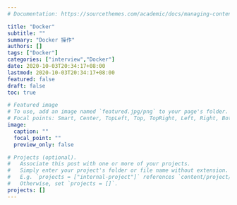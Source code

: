 ```yaml
---
# Documentation: https://sourcethemes.com/academic/docs/managing-content/

title: "Docker"
subtitle: ""
summary: "Docker 操作"
authors: []
tags: ["Docker"]
categories: ["interview","Docker"]
date: 2020-10-03T20:34:17+08:00
lastmod: 2020-10-03T20:34:17+08:00
featured: false
draft: false
toc: true

# Featured image
# To use, add an image named `featured.jpg/png` to your page's folder.
# Focal points: Smart, Center, TopLeft, Top, TopRight, Left, Right, BottomLeft, Bottom, BottomRight.
image:
  caption: ""
  focal_point: ""
  preview_only: false

# Projects (optional).
#   Associate this post with one or more of your projects.
#   Simply enter your project's folder or file name without extension.
#   E.g. `projects = ["internal-project"]` references `content/project/deep-learning/index.md`.
#   Otherwise, set `projects = []`.
projects: []
---
```

